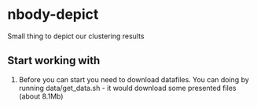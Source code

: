 nbody-depict
============

Small thing to depict our clustering results


Start working with
------------------

1. Before you can start you need to download datafiles. You can doing by running data/get_data.sh - it would download some presented files (about 8.1Mb) 